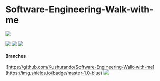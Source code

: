 # Software-Engineering-Walk-with-me

![](https://img.shields.io/badge/Last%20update-01.11.21-blue?logo=github)

![](https://img.shields.io/badge/App%20version-None-red?logo=android)
![](https://img.shields.io/badge/Browser%20version-None-red?logo=firefox)
![](https://img.shields.io/badge/Backend%20version-1.1-blue)


#### Branches

![https://github.com/Kushurando/Software-Engineering-Walk-with-me](https://img.shields.io/badge/master-1.0-blue)
![](https://img.shields.io/badge/dev-1.1-blue)
